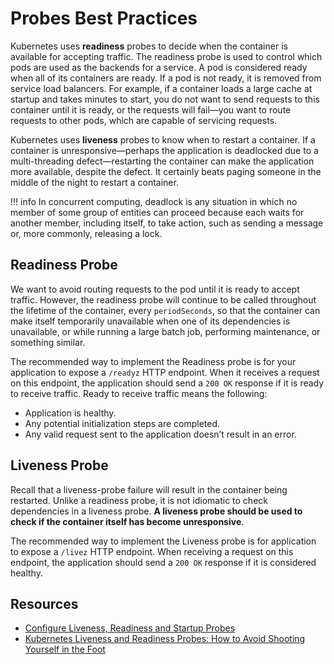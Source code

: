 # Probes Best Practices

Kubernetes uses **readiness** probes to decide when the container is available for accepting traffic. The readiness probe is used to control which pods are used as the backends for a service. A pod is considered ready when all of its containers are ready. If a pod is not ready, it is removed from service load balancers. For example, if a container loads a large cache at startup and takes minutes to start, you do not want to send requests to this container until it is ready, or the requests will fail—you want to route requests to other pods, which are capable of servicing requests.

Kubernetes uses **liveness** probes to know when to restart a container. If a container is unresponsive—perhaps the application is deadlocked due to a multi-threading defect—restarting the container can make the application more available, despite the defect. It certainly beats paging someone in the middle of the night to restart a container.

!!! info
    In concurrent computing, deadlock is any situation in which no member of some group of entities can proceed because each waits for another member, including itself, to take action, such as sending a message or, more commonly, releasing a lock.

## Readiness Probe

We want to avoid routing requests to the pod until it is ready to accept traffic. However, the readiness probe will continue to be called throughout the lifetime of the container, every `periodSeconds`, so that the container can make itself temporarily unavailable when one of its dependencies is unavailable, or while running a large batch job, performing maintenance, or something similar.

The recommended way to implement the Readiness probe is for your application to expose a `/readyz` HTTP endpoint. When it receives a request on this endpoint, the application should send a `200 OK` response if it is ready to receive traffic. Ready to receive traffic means the following:

- Application is healthy.
- Any potential initialization steps are completed.
- Any valid request sent to the application doesn’t result in an error.


## Liveness Probe

Recall that a liveness-probe failure will result in the container being restarted. Unlike a readiness probe, it is not idiomatic to check dependencies in a liveness probe. **A liveness probe should be used to check if the container itself has become unresponsive**.

The recommended way to implement the Liveness probe is for application to expose a `/livez` HTTP endpoint. When receiving a request on this endpoint, the application should send a `200 OK` response if it is considered healthy.

## Resources

- [Configure Liveness, Readiness and Startup Probes](https://kubernetes.io/docs/tasks/configure-pod-container/configure-liveness-readiness-startup-probes/)
- [Kubernetes Liveness and Readiness Probes: How to Avoid Shooting Yourself in the Foot](https://blog.colinbreck.com/kubernetes-liveness-and-readiness-probes-how-to-avoid-shooting-yourself-in-the-foot/)
